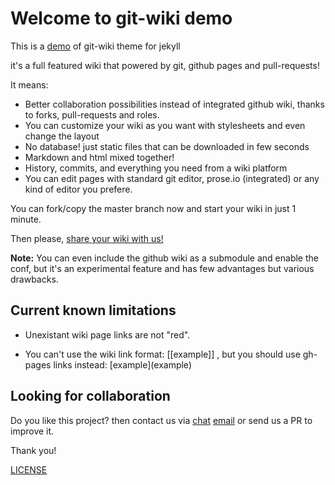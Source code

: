 # Welcome to git-wiki demo

This is a [demo](wiki/Demo.md) of git-wiki theme for jekyll

it's a full featured wiki that powered by git, github pages and pull-requests!

It means: 

* Better collaboration possibilities instead of integrated github wiki, thanks to forks, pull-requests and roles.
* You can customize your wiki as you want with stylesheets and even change the layout
* No database! just static files that can be downloaded in few seconds
* Markdown and html mixed together!
* History, commits, and everything you need from a wiki platform
* You can edit pages with standard git editor, prose.io (integrated) or any kind of editor you prefere.

You can fork/copy the master branch now and start your wiki in just 1 minute.

Then please, [share your wiki with us!](wiki/Showreel.md)

**Note:**
You can even include the github wiki as a submodule and enable the conf, but it's an experimental feature and has few advantages but various drawbacks.

## Current known limitations

* Unexistant wiki page links are not "red".

* You can't use the wiki link format: [[example]] , but you should use gh-pages links instead: \[example\](example) 

## Looking for collaboration

Do you like this project? then contact us via [chat](https://gitter.im/Drassil/general?utm_source=share-link&utm_medium=link&utm_campaign=share-link) <a href="mailto:staff-drassil@googlegroups.com">email</a>  or send us a PR to improve it.

Thank you!

[LICENSE](LICENSE.md)
